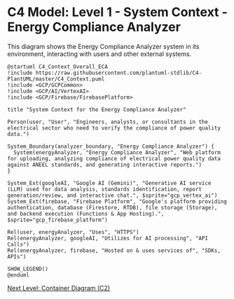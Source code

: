 # C4 Model: Level 1 - System Context - Energy Compliance Analyzer

This diagram shows the Energy Compliance Analyzer system in its environment, interacting with users and other external systems.

```plantuml
@startuml C4_Context_Overall_ECA
!include https://raw.githubusercontent.com/plantuml-stdlib/C4-PlantUML/master/C4_Context.puml
!include <GCP/GCPCommon>
!include <GCP/AI/VertexAI>
!include <GCP/Firebase/FirebasePlatform>

title "System Context for the Energy Compliance Analyzer"

Person(user, "User", "Engineers, analysts, or consultants in the electrical sector who need to verify the compliance of power quality data.")

System_Boundary(analyzer_boundary, "Energy Compliance Analyzer") {
  System(energyAnalyzer, "Energy Compliance Analyzer", "Web platform for uploading, analyzing compliance of electrical power quality data against ANEEL standards, and generating interactive reports.")
}

System_Ext(googleAI, "Google AI (Gemini)", "Generative AI service (LLM) used for data analysis, standards identification, report generation/review, and interactive chat.", $sprite="gcp_vertex_ai")
System_Ext(firebase, "Firebase Platform", "Google's platform providing authentication, database (Firestore, RTDB), file storage (Storage), and backend execution (Functions & App Hosting).", $sprite="gcp_firebase_platform")

Rel(user, energyAnalyzer, "Uses", "HTTPS")
Rel(energyAnalyzer, googleAI, "Utilizes for AI processing", "API Calls")
Rel(energyAnalyzer, firebase, "Hosted on & uses services of", "SDKs, APIs")

SHOW_LEGEND()
@enduml
```

[Next Level: Container Diagram (C2)](./c2-containers/index.md)
